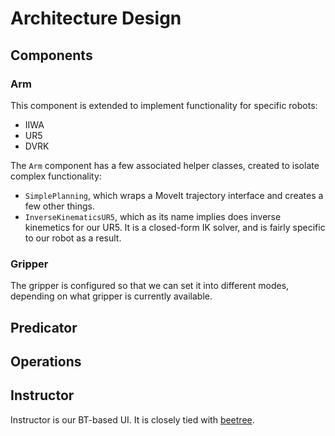 
# Architecture Design

## Components

### Arm

This component is extended to implement functionality for specific robots:
  - IIWA
  - UR5
  - DVRK

The `Arm` component has a few associated helper classes, created to isolate complex functionality:
  - `SimplePlanning`, which wraps a MoveIt trajectory interface and creates a few other things.
  - `InverseKinematicsUR5`, which as its name implies does inverse kinemetics for our UR5. It is a closed-form IK solver, and is fairly specific to our robot as a result.

### Gripper

The gripper is configured so that we can set it into different modes, depending on what gripper is currently available.

## Predicator


## Operations

## Instructor

Instructor is our BT-based UI. It is closely tied with [beetree](external/beetree/README.md).
